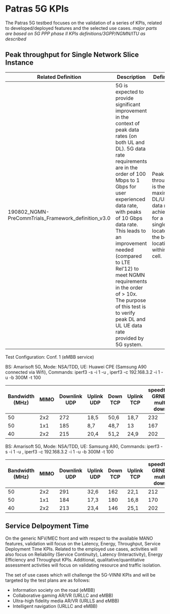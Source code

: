 <!-- TITLE: Patras 5G KPIs -->
<!-- SUBTITLE: A quick summary of Patras 5G KPIs -->

# Patras 5G KPIs

The Patras 5G testbed focuses on the validation of a series of KPIs, related to developed/deployed features and the selected use cases. 
*major parts are based on 5G PPP phase II KPIs definitions/3GPP/NGMN/ITU as described*


## Peak throughput for Single Network Slice Instance

| Related Definition    | Description | Definition |
|-----------------|-------|-------|
|190802_NGMN-PreCommTrials_Framework_definition_v3.0  | 5G is expected to provide significant improvement in the context of peak data rates (on both UL and DL). 5G data rate requirements are in the order of 100 Mbps to 1 Gbps for user experienced data rate, with peaks of 10 Gbps data rate. This leads to an improvement needed (compared to LTE Rel’12) to meet NGMN requirements in the order of > 10x. The purpose of this test is to verify peak DL and UL UE data rate provided by 5G system. | Peak user throughput is the maximum DL/UL data rate achievable for a single user located at the best location within a cell.|


Test Configuration: 
Conf. 1 (eMBB service)

 BS: Amarisoft 5G,  Mode: NSA/TDD, UE: Huawei CPE (Samsung A90 connected via Wifi),  Commands:  iperf3 -s -i 1 -u , iperf3 -c 192.168.3.2  -i 1 -u -b 300M -t 100 


| Bandwidth (MHz) | MIMO  | Downlink UDP | Uplink UDP | Down TCP    | Uplink TCP | speedtest GRNET multi down | GRNET multi UP                                |
|-----------------|-------|--------------|------------|-------------|------------|----------------------------|-----------------------------------------------|
| 50              | 2x2   | 272          | 18,5       | 50,6        | 18,7       | 232                        | 29,4                                          |
| 50              | 1x1   | 185          | 8,7        | 48,7        | 13         | 167                        | 4,4                                           |
| 40              | 2x2   | 215          | 20,4       | 51,2        | 24,9       | 202                        | 24,4                                          |
    


BS: Amarisoft 5G,  Mode: NSA/TDD, UE:  Samsung A90,  Commands:  iperf3 -s -i 1 -u , iperf3 -c 192.168.3.2  -i 1 -u -b 300M -t 100 

| Bandwidth (MHz) | MIMO  | Downlink UDP | Uplink UDP | Down TCP    | Uplink TCP | speedtest GRNET multi down | GRNET multi UP                                |
|-----------------|-------|--------------|------------|-------------|------------|----------------------------|-----------------------------------------------|
| 50              | 2x2   | 291          | 32,6       | 162         | 22,1       | 212                        | 29,8                                          |
| 50              | 1x1   | 184          | 17,3       | 180         | 16,8       | 170                        | 18,6                                          |
| 40              | 2x2   | 213          | 23,4       | 146         | 25,1       | 202                        | 25,7                                          |



## Service Delpoyment Time




On the generic NFV/MEC front and with respect to the available MANO features, validation will focus on the Latency, Energy, Throughput, Service Deployment Time KPIs. Related to the employed use cases, activities will also focus on Reliability (Service Continuity), Latency (Interactivity), Energy Efficiency and Throughput KPIs. Additional, qualitative/quantitative assessment activities will focus on validating resource and traffic isolation.

The set of use cases which will challenge the 5G-VINNI KPIs and will be targeted by the test plans are as follows:

* Information society on the road (eMBB)
* Collaborative gaming AR/VR (URLLC and eMBB)
* Ultra-high fidelity media AR/VR (URLLS and eMBB)
* Intelligent navigation (URLLC and eMBB)
